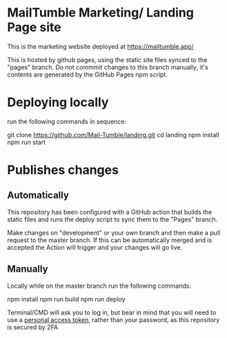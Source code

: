 # MailTumble Marketing/ Landing Page site

This is the marketing website deployed at https://mailtumble.app/

This is hosted by github pages, using the static site files synced to the "pages" branch. Do not commmit changes to this branch manually, it's contents are generated by the GitHub Pages npm script.

# Deploying locally

run the following commands in sequence: 

  git clone https://github.com/Mail-Tumble/landing.git
  cd landing
  npm install
  npm run start
  
# Publishes changes

## Automatically

This repository has been configured with a GitHub action that builds the static files and runs the deploy script to sync them to the "Pages" branch. 

Make changes on "development" or your own branch and then make a pull request to the master branch. If this can be automatically merged and is accepted the Action will trigger and your changes will go live.

## Manually

Locally while on the master branch run the following commands: 

  npm install
  npm run build
  npm run deploy
  
Terminal/CMD will ask you to log in, but bear in mind that you will need to use a [personal access token](https://docs.github.com/en/github/authenticating-to-github/creating-a-personal-access-token), rather than your password, as this repository is secured by 2FA
